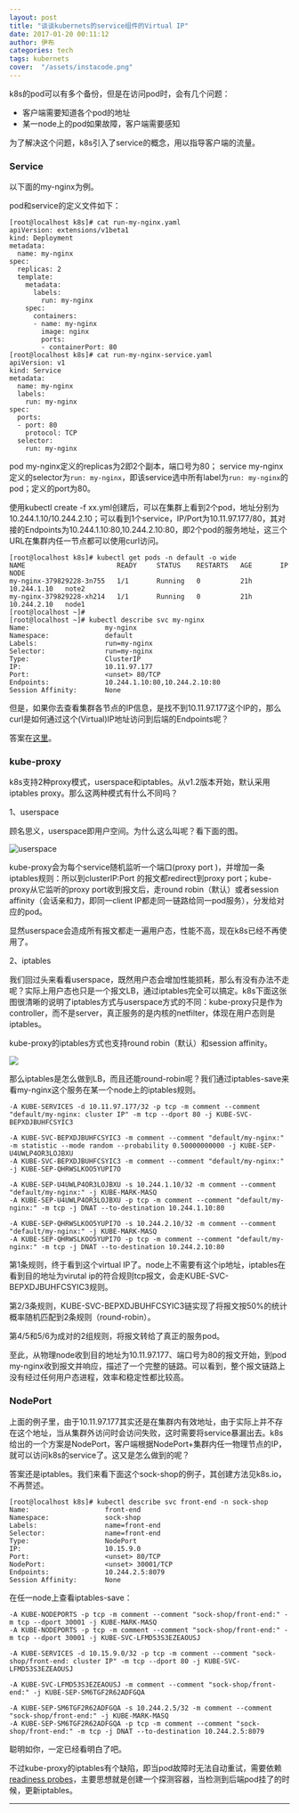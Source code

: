 ```yaml
---
layout: post
title: "谈谈kubernets的service组件的Virtual IP"
date: 2017-01-20 00:11:12
author: 伊布
categories: tech
tags: kubernets
cover:  "/assets/instacode.png"
---
```


k8s的pod可以有多个备份，但是在访问pod时，会有几个问题：

- 客户端需要知道各个pod的地址
- 某一node上的pod如果故障，客户端需要感知

为了解决这个问题，k8s引入了service的概念，用以指导客户端的流量。

### Service

以下面的my-nginx为例。

pod和service的定义文件如下：

```
[root@localhost k8s]# cat run-my-nginx.yaml
apiVersion: extensions/v1beta1
kind: Deployment
metadata:
  name: my-nginx
spec:
  replicas: 2
  template:
    metadata:
      labels:
        run: my-nginx
    spec:
      containers:
      - name: my-nginx
        image: nginx
        ports:
        - containerPort: 80
[root@localhost k8s]# cat run-my-nginx-service.yaml
apiVersion: v1
kind: Service
metadata:
  name: my-nginx
  labels:
    run: my-nginx
spec:
  ports:
  - port: 80
    protocol: TCP
  selector:
    run: my-nginx
```

pod my-nginx定义的replicas为2即2个副本，端口号为80；
service my-nginx定义的selector为`run: my-nginx`，即该service选中所有label为`run: my-nginx`的pod；定义的port为80。

使用kubectl create -f xx.yml创建后，可以在集群上看到2个pod，地址分别为10.244.1.10/10.244.2.10；可以看到1个service，IP/Port为10.11.97.177/80，其对接的Endpoints为10.244.1.10:80,10.244.2.10:80，即2个pod的服务地址，这三个URL在集群内任一节点都可以使用curl访问。

```
[root@localhost k8s]# kubectl get pods -n default -o wide
NAME                       READY     STATUS    RESTARTS   AGE       IP            NODE
my-nginx-379829228-3n755   1/1       Running   0          21h       10.244.1.10   note2
my-nginx-379829228-xh214   1/1       Running   0          21h       10.244.2.10   node1
[root@localhost ~]#
[root@localhost ~]# kubectl describe svc my-nginx
Name:                   my-nginx
Namespace:              default
Labels:                 run=my-nginx
Selector:               run=my-nginx
Type:                   ClusterIP
IP:                     10.11.97.177
Port:                   <unset> 80/TCP
Endpoints:              10.244.1.10:80,10.244.2.10:80
Session Affinity:       None
```

但是，如果你去查看集群各节点的IP信息，是找不到10.11.97.177这个IP的，那么curl是如何通过这个(Virtual)IP地址访问到后端的Endpoints呢？

答案在[这里](https://kubernetes.io/docs/user-guide/services/#virtual-ips-and-service-proxies)。

### kube-proxy

k8s支持2种proxy模式，userspace和iptables。从v1.2版本开始，默认采用iptables proxy。那么这两种模式有什么不同吗？

1、userspace

顾名思义，userspace即用户空间。为什么这么叫呢？看下面的图。

![userspace](https://kubernetes.io/images/docs/services-userspace-overview.svg)

kube-proxy会为每个service随机监听一个端口(proxy port )，并增加一条iptables规则：所以到clusterIP:Port 的报文都redirect到proxy port；kube-proxy从它监听的proxy port收到报文后，走round robin（默认）或者session affinity（会话亲和力，即同一client IP都走同一链路给同一pod服务），分发给对应的pod。

显然userspace会造成所有报文都走一遍用户态，性能不高，现在k8s已经不再使用了。


2、iptables

我们回过头来看看userspace，既然用户态会增加性能损耗，那么有没有办法不走呢？实际上用户态也只是一个报文LB，通过iptables完全可以搞定。k8s下面这张图很清晰的说明了iptables方式与userspace方式的不同：kube-proxy只是作为controller，而不是server，真正服务的是内核的netfilter，体现在用户态则是iptables。

kube-proxy的iptables方式也支持round robin（默认）和session affinity。

![](https://kubernetes.io/images/docs/services-iptables-overview.svg)

那么iptables是怎么做到LB，而且还能round-robin呢？我们通过iptables-save来看my-nginx这个服务在某一个node上的iptables规则。

```
-A KUBE-SERVICES -d 10.11.97.177/32 -p tcp -m comment --comment "default/my-nginx: cluster IP" -m tcp --dport 80 -j KUBE-SVC-BEPXDJBUHFCSYIC3

-A KUBE-SVC-BEPXDJBUHFCSYIC3 -m comment --comment "default/my-nginx:" -m statistic --mode random --probability 0.50000000000 -j KUBE-SEP-U4UWLP4OR3LOJBXU
-A KUBE-SVC-BEPXDJBUHFCSYIC3 -m comment --comment "default/my-nginx:" -j KUBE-SEP-QHRWSLKOO5YUPI7O

-A KUBE-SEP-U4UWLP4OR3LOJBXU -s 10.244.1.10/32 -m comment --comment "default/my-nginx:" -j KUBE-MARK-MASQ
-A KUBE-SEP-U4UWLP4OR3LOJBXU -p tcp -m comment --comment "default/my-nginx:" -m tcp -j DNAT --to-destination 10.244.1.10:80

-A KUBE-SEP-QHRWSLKOO5YUPI7O -s 10.244.2.10/32 -m comment --comment "default/my-nginx:" -j KUBE-MARK-MASQ
-A KUBE-SEP-QHRWSLKOO5YUPI7O -p tcp -m comment --comment "default/my-nginx:" -m tcp -j DNAT --to-destination 10.244.2.10:80

```

第1条规则，终于看到这个virtual IP了。node上不需要有这个ip地址，iptables在看到目的地址为virutal ip的符合规则tcp报文，会走KUBE-SVC-BEPXDJBUHFCSYIC3规则。

第2/3条规则，KUBE-SVC-BEPXDJBUHFCSYIC3链实现了将报文按50%的统计概率随机匹配到2条规则（round-robin）。

第4/5和5/6为成对的2组规则，将报文转给了真正的服务pod。

至此，从物理node收到目的地址为10.11.97.177、端口号为80的报文开始，到pod my-nginx收到报文并响应，描述了一个完整的链路。可以看到，整个报文链路上没有经过任何用户态进程，效率和稳定性都比较高。


### NodePort

上面的例子里，由于10.11.97.177其实还是在集群内有效地址，由于实际上并不存在这个地址，当从集群外访问时会访问失败，这时需要将service暴漏出去。k8s给出的一个方案是NodePort，客户端根据NodePort+集群内任一物理节点的IP，就可以访问k8s的service了。这又是怎么做到的呢？

答案还是iptables。我们来看下面这个sock-shop的例子，其创建方法见k8s.io，不再赘述。

```
[root@localhost k8s]# kubectl describe svc front-end -n sock-shop
Name:                   front-end
Namespace:              sock-shop
Labels:                 name=front-end
Selector:               name=front-end
Type:                   NodePort
IP:                     10.15.9.0
Port:                   <unset> 80/TCP
NodePort:               <unset> 30001/TCP
Endpoints:              10.244.2.5:8079
Session Affinity:       None
```

在任一node上查看iptables-save：

```
-A KUBE-NODEPORTS -p tcp -m comment --comment "sock-shop/front-end:" -m tcp --dport 30001 -j KUBE-MARK-MASQ
-A KUBE-NODEPORTS -p tcp -m comment --comment "sock-shop/front-end:" -m tcp --dport 30001 -j KUBE-SVC-LFMD53S3EZEAOUSJ

-A KUBE-SERVICES -d 10.15.9.0/32 -p tcp -m comment --comment "sock-shop/front-end: cluster IP" -m tcp --dport 80 -j KUBE-SVC-LFMD53S3EZEAOUSJ

-A KUBE-SVC-LFMD53S3EZEAOUSJ -m comment --comment "sock-shop/front-end:" -j KUBE-SEP-SM6TGF2R62ADFGQA

-A KUBE-SEP-SM6TGF2R62ADFGQA -s 10.244.2.5/32 -m comment --comment "sock-shop/front-end:" -j KUBE-MARK-MASQ
-A KUBE-SEP-SM6TGF2R62ADFGQA -p tcp -m comment --comment "sock-shop/front-end:" -m tcp -j DNAT --to-destination 10.244.2.5:8079
```

聪明如你，一定已经看明白了吧。

不过kube-proxy的iptables有个缺陷，即当pod故障时无法自动重试，需要依赖[readiness probes](https://kubernetes.io/docs/tasks/configure-pod-container/configure-liveness-readiness-probes/)，主要思想就是创建一个探测容器，当检测到后端pod挂了的时候，更新iptables。

---
